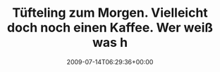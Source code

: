 ---
retweeted: false
source: <a href="http://twitter.com" rel="nofollow">Twitter Web Client</a>
entities:
  hashtags: []
  symbols: []
  user_mentions: []
  urls: []
display_text_range:
- '0'
- '113'
favorite_count: '0'
id_str: '2628402012'
truncated: false
retweet_count: '0'
id: '2628402012'
created_at: Tue Jul 14 06:29:36 +0000 2009
favorited: false
full_text: Tüfteling zum Morgen. Vielleicht doch noch einen Kaffee. Wer weiß was heute
  mit der Bürokaffeemaschine los ist...
lang: de
tags:
- pesos/twitter
date: '2009-07-14T06:29:36+00:00'
src: https://twitter.com/bascht/status/2628402012
original_url: https://twitter.com/bascht/status/2628402012
type: twitter_tweet
text: Tüfteling zum Morgen. Vielleicht doch noch einen Kaffee. Wer weiß was heute
  mit der Bürokaffeemaschine los ist...
title: Tüfteling zum Morgen. Vielleicht doch noch einen Kaffee. Wer weiß was h

---